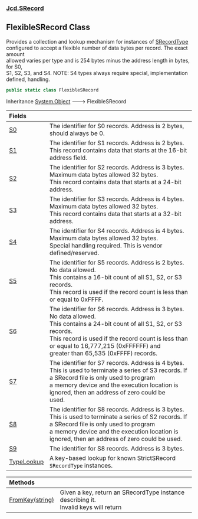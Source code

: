 ### [Jcd.SRecord](Jcd.SRecord.md 'Jcd.SRecord')

## FlexibleSRecord Class

Provides a collection and lookup mechanism for instances of [SRecordType](Jcd.SRecord.SRecordType.md 'Jcd.SRecord.SRecordType')  
configured to accept a flexible number of data bytes per record. The exact amount  
allowed varies per type and is 254 bytes minus the address length in bytes, for S0,  
S1, S2, S3, and S4. NOTE: S4 types always require special, implementation defined, handling.

```csharp
public static class FlexibleSRecord
```

Inheritance [System.Object](https://docs.microsoft.com/en-us/dotnet/api/System.Object 'System.Object') &#129106; FlexibleSRecord

| Fields | |
| :--- | :--- |
| [S0](Jcd.SRecord.FlexibleSRecord.S0.md 'Jcd.SRecord.FlexibleSRecord.S0') | The identifier for S0 records. Address is 2 bytes, should always be 0. |
| [S1](Jcd.SRecord.FlexibleSRecord.S1.md 'Jcd.SRecord.FlexibleSRecord.S1') | The identifier for S1 records. Address is 2 bytes. <br/>This record contains data that starts at the 16-bit address field. |
| [S2](Jcd.SRecord.FlexibleSRecord.S2.md 'Jcd.SRecord.FlexibleSRecord.S2') | The identifier for S2 records. Address is 3 bytes. Maximum data bytes allowed 32 bytes.<br/>This record contains data that starts at a 24-bit address. |
| [S3](Jcd.SRecord.FlexibleSRecord.S3.md 'Jcd.SRecord.FlexibleSRecord.S3') | The identifier for S3 records. Address is 4 bytes. Maximum data bytes allowed 32 bytes.<br/>This record contains data that starts at a 32-bit address. |
| [S4](Jcd.SRecord.FlexibleSRecord.S4.md 'Jcd.SRecord.FlexibleSRecord.S4') | The identifier for S4 records. Address is 4 bytes. Maximum data bytes allowed 32 bytes.<br/>Special handling required. This is vendor defined/reserved. |
| [S5](Jcd.SRecord.FlexibleSRecord.S5.md 'Jcd.SRecord.FlexibleSRecord.S5') | The identifier for S5 records. Address is 2 bytes. No data allowed.<br/>This contains a 16-bit count of all S1, S2, or S3 records.<br/>This record is used if the record count is less than or equal to 0xFFFF. |
| [S6](Jcd.SRecord.FlexibleSRecord.S6.md 'Jcd.SRecord.FlexibleSRecord.S6') | The identifier for S6 records. Address is 3 bytes. No data allowed.<br/>This contains a 24-bit count of all S1, S2, or S3 records.<br/>This record is used if the record count is less than or equal to 16,777,215 (0xFFFFFF) and <br/>greater than 65,535 (0xFFFF) records. |
| [S7](Jcd.SRecord.FlexibleSRecord.S7.md 'Jcd.SRecord.FlexibleSRecord.S7') | The identifier for S7 records. Address is 4 bytes. <br/>This is used to terminate a series of S3 records. If a SRecord file is only used to program<br/>a memory device and the execution location is ignored, then an address of zero could be<br/>used. |
| [S8](Jcd.SRecord.FlexibleSRecord.S8.md 'Jcd.SRecord.FlexibleSRecord.S8') | The identifier for S8 records. Address is 3 bytes. <br/>This is used to terminate a series of S2 records. If a SRecord file is only used to program<br/>a memory device and the execution location is ignored, then an address of zero could be used. |
| [S9](Jcd.SRecord.FlexibleSRecord.S9.md 'Jcd.SRecord.FlexibleSRecord.S9') | The identifier for S8 records. Address is 3 bytes. |
| [TypeLookup](Jcd.SRecord.FlexibleSRecord.TypeLookup.md 'Jcd.SRecord.FlexibleSRecord.TypeLookup') | A key-based lookup for known StrictSRecord `SRecordType` instances. |

| Methods | |
| :--- | :--- |
| [FromKey(string)](Jcd.SRecord.FlexibleSRecord.FromKey(string).md 'Jcd.SRecord.FlexibleSRecord.FromKey(string)') | Given a key, return an SRecordType instance describing it.<br/>Invalid keys will return |
